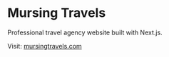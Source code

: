 # Mursing Travels

Professional travel agency website built with Next.js. 

Visit: [mursingtravels.com](https://mursingtravels.com)
 
 
